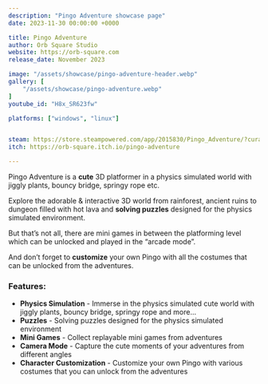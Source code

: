 ```yaml
---
description: "Pingo Adventure showcase page"
date: 2023-11-30 00:00:00 +0000

title: Pingo Adventure
author: Orb Square Studio
website: https://orb-square.com
release_date: November 2023

image: "/assets/showcase/pingo-adventure-header.webp"
gallery: [
	"/assets/showcase/pingo-adventure.webp"
]
youtube_id: "H8x_SR623fw"

platforms: ["windows", "linux"]


steam: https://store.steampowered.com/app/2015830/Pingo_Adventure/?curator_clanid=41324400
itch: https://orb-square.itch.io/pingo-adventure

---
```


<p>
  Pingo Adventure is a <strong>cute</strong> 3D platformer in a physics simulated world with jiggly plants, bouncy bridge, springy rope etc.
</p>
<p>
  Explore the adorable & interactive 3D world from rainforest, ancient ruins to dungeon filled with hot lava and <strong>solving puzzles</strong> designed for the physics simulated environment.
</p>
<p>
  But that’s not all, there are mini games in between the platforming level which can be unlocked and played in the “arcade mode”.
</p>
<p>
  And don’t forget to <strong>customize</strong> your own Pingo with all the costumes that can be unlocked from the adventures.
</p>

<h3>Features:</h3>
<ul>
    <li><strong>Physics Simulation</strong> - Immerse in the physics simulated cute world with jiggly plants, bouncy bridge, springy rope and more...</li>
    <li><strong>Puzzles</strong> - Solving puzzles designed for the physics simulated environment</li>
    <li><strong>Mini Games</strong> - Collect replayable mini games from adventures</li>
    <li><strong>Camera Mode</strong> - Capture the cute moments of your adventures from different angles</li>
    <li><strong>Character Customization</strong> - Customize your own Pingo with various costumes that you can unlock from the adventures</li>
</ul>

